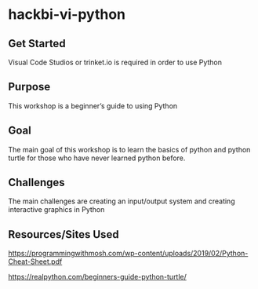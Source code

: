 # hackbi-vi-python

## Get Started 
Visual Code Studios or trinket.io  is required in order to use Python

## Purpose
This workshop is a beginner’s guide to using Python 

## Goal
The main goal of this workshop is to learn the basics of python and python turtle for those who have never learned python before.

## Challenges
The main challenges are creating an input/output system and creating interactive graphics in Python

## Resources/Sites Used
https://programmingwithmosh.com/wp-content/uploads/2019/02/Python-Cheat-Sheet.pdf 

https://realpython.com/beginners-guide-python-turtle/ 
